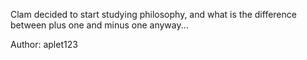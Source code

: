 Clam decided to start studying philosophy, and what is the difference between plus one and minus one anyway...

Author: aplet123
